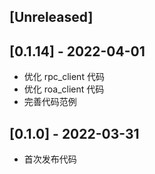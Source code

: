 ## [Unreleased]

## [0.1.14] - 2022-04-01

- 优化 rpc_client 代码
- 优化 roa_client 代码
- 完善代码范例

## [0.1.0] - 2022-03-31

- 首次发布代码
